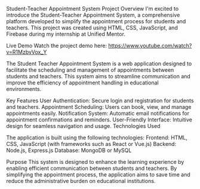 Student-Teacher Appointment System
Project Overview
I'm excited to introduce the Student-Teacher Appointment System, a comprehensive platform developed to simplify the appointment process for students and teachers. This project was created using HTML, CSS, JavaScript, and Firebase during my internship at Unified Mentor.

Live Demo 
Watch the project demo here: https://www.youtube.com/watch?v=R1MzbvVox_Y

The Student Teacher Appointment System is a web application designed to facilitate the scheduling and management of appointments between students and teachers. This system aims to streamline communication and improve the efficiency of appointment handling in educational environments.

Key Features
User Authentication: Secure login and registration for students and teachers.
Appointment Scheduling: Users can book, view, and manage appointments easily.
Notification System: Automatic email notifications for appointment confirmations and reminders.
User-Friendly Interface: Intuitive design for seamless navigation and usage.
Technologies Used

The application is built using the following technologies:
Frontend: HTML, CSS, JavaScript (with frameworks such as React or Vue.js)
Backend: Node.js, Express.js
Database: MongoDB or MySQL

Purpose
This system is designed to enhance the learning experience by enabling efficient communication between students and teachers. By simplifying the appointment process, the application aims to save time and reduce the administrative burden on educational institutions.
